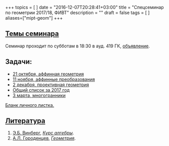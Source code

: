 +++
topics = [
]
date = "2016-12-07T20:28:41+03:00"
title = "Спецсеминар по геометрии 2017/18, ФИВТ"
description = ""
draft = false
tags = [
]
aliases=["mipt-geom"]
+++

## [Темы семинара](plan)

Семинар проходит по субботам в 18:30 в ауд. 419 ГК, [объявление](/teaching/mipt-geom/poster-2017.pdf).

## Задачи:
  - [21 октября, аффинная геометрия](/teaching/mipt-geom/2017-10-21.pdf)
  - [11 ноября, аффинные преобразования](/teaching/mipt-geom/2017-11-11.pdf)
  - [2 декабря, проективная геометрия](/teaching/mipt-geom/2017-12-02.pdf)
  - [Общий список за 2017 год](/teaching/mipt-geom/all.pdf)
  - [3 марта, многогранники](/teaching/mipt-geom/2018-03-03.pdf)

[Бланк личного листка.](/teaching/mipt-geom/listok.pdf)

## [Литература](literature)
1. [Э.Б. Винберг](http://halgebra.math.msu.su/wiki/doku.php/staff:vinberg), [*Курс алгебры*]( https://books.google.ru/books?id=P_DGBgAAQBAJ&printsec=frontcover&hl=ru).
1. [А.Л. Городенцев](http://gorod.bogomolov-lab.ru/index_rus.html), [*Геометрия*](http://gorod.bogomolov-lab.ru/ps/stud/geom_ru/1617/list.html).



